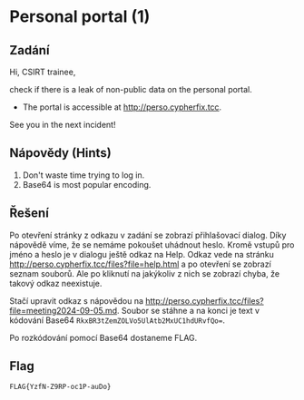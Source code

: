 # Personal portal (1)

## Zadání

Hi, CSIRT trainee,

check if there is a leak of non-public data on the personal portal.

* The portal is accessible at <http://perso.cypherfix.tcc>.

See you in the next incident!

## Nápovědy (Hints)

1. Don't waste time trying to log in.
1. Base64 is most popular encoding.

## Řešení

Po otevření stránky z odkazu v zadání se zobrazí přihlašovací dialog. Díky nápovědě víme, že se nemáme pokoušet uhádnout heslo. Kromě vstupů pro jméno a heslo je v dialogu ještě odkaz na Help. Odkaz vede na stránku <http://perso.cypherfix.tcc/files?file=help.html> a po otevření se zobrazí seznam souborů. Ale po kliknutí na jakýkoliv z nich se zobrazí chyba, že takový odkaz neexistuje.

Stačí upravit odkaz s nápovědou na <http://perso.cypherfix.tcc/files?file=meeting2024-09-05.md>. Soubor se stáhne a na konci je text v kódování Base64 `RkxBR3tZemZOLVo5UlAtb2MxUC1hdURvfQo=`.

Po rozkódování pomocí Base64 dostaneme FLAG.

## Flag

`FLAG{YzfN-Z9RP-oc1P-auDo}`
